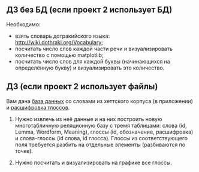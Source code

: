 ## ДЗ без БД (если проект 2 использует БД)

Необходимо:
 * взять словарь дотракийского языка: http://wiki.dothraki.org/Vocabulary;
 * посчитать число слов каждой части речи и визуализировать количество с помощью matplotlib;
 * посчитать число слов для каждой буквы (начинающихся на определённую букву) и визуализировать это количество.
 
 ## ДЗ (если проект 2 использует файлы)
 
Вам дана [база данных](https://github.com/ancatmara/learnpython2017/blob/master/%D0%A1%D0%B5%D0%BC%D0%B8%D0%BD%D0%B0%D1%80%D1%8B/data/hittite.db) со словами из хеттского корпуса (в приложении) и [расшифровка глоссов](https://github.com/ancatmara/learnpython2017/blob/master/%D0%A1%D0%B5%D0%BC%D0%B8%D0%BD%D0%B0%D1%80%D1%8B/data/Glossing_rules.txt).

1. Нужно извлечь из неё данные и на них построить новую многотабличную реляционную базу с тремя таблицами: слова (id, Lemma, Wordform, Meaning), глоссы (id, обозначение, расшифровка) и слова-глоссы (id слова, id глосса). Глоссы из соответствующего поля требуется разбить на отдельные элементы (разбиваются по точке). 

2. Нужно посчитать и визуализировать на графике все глоссы. 
